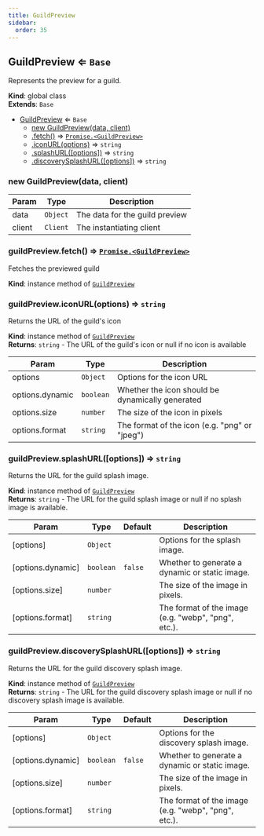 ```yaml
---
title: GuildPreview
sidebar:
  order: 35
---
```




## GuildPreview ⇐ <code>Base</code>
Represents the preview for a guild.

**Kind**: global class  
**Extends**: <code>Base</code>  

* [GuildPreview](#GuildPreview) ⇐ <code>Base</code>
    * [new GuildPreview(data, client)](#new_GuildPreview_new)
    * [.fetch()](#GuildPreview+fetch) ⇒ [<code>Promise.&lt;GuildPreview&gt;</code>](#GuildPreview)
    * [.iconURL(options)](#GuildPreview+iconURL) ⇒ <code>string</code>
    * [.splashURL([options])](#GuildPreview+splashURL) ⇒ <code>string</code>
    * [.discoverySplashURL([options])](#GuildPreview+discoverySplashURL) ⇒ <code>string</code>

<a name="new_GuildPreview_new"></a>

### new GuildPreview(data, client)

| Param | Type | Description |
| --- | --- | --- |
| data | <code>Object</code> | The data for the guild preview |
| client | <code>Client</code> | The instantiating client |

<a name="GuildPreview+fetch"></a>

### guildPreview.fetch() ⇒ [<code>Promise.&lt;GuildPreview&gt;</code>](#GuildPreview)
Fetches the previewed guild

**Kind**: instance method of [<code>GuildPreview</code>](#GuildPreview)  
<a name="GuildPreview+iconURL"></a>

### guildPreview.iconURL(options) ⇒ <code>string</code>
Returns the URL of the guild's icon

**Kind**: instance method of [<code>GuildPreview</code>](#GuildPreview)  
**Returns**: <code>string</code> - The URL of the guild's icon or null if no icon is available  

| Param | Type | Description |
| --- | --- | --- |
| options | <code>Object</code> | Options for the icon URL |
| options.dynamic | <code>boolean</code> | Whether the icon should be dynamically generated |
| options.size | <code>number</code> | The size of the icon in pixels |
| options.format | <code>string</code> | The format of the icon (e.g. "png" or "jpeg") |

<a name="GuildPreview+splashURL"></a>

### guildPreview.splashURL([options]) ⇒ <code>string</code>
Returns the URL for the guild splash image.

**Kind**: instance method of [<code>GuildPreview</code>](#GuildPreview)  
**Returns**: <code>string</code> - The URL for the guild splash image or null if no splash image is available.  

| Param | Type | Default | Description |
| --- | --- | --- | --- |
| [options] | <code>Object</code> |  | Options for the splash image. |
| [options.dynamic] | <code>boolean</code> | <code>false</code> | Whether to generate a dynamic or static image. |
| [options.size] | <code>number</code> |  | The size of the image in pixels. |
| [options.format] | <code>string</code> |  | The format of the image (e.g. "webp", "png", etc.). |

<a name="GuildPreview+discoverySplashURL"></a>

### guildPreview.discoverySplashURL([options]) ⇒ <code>string</code>
Returns the URL for the guild discovery splash image.

**Kind**: instance method of [<code>GuildPreview</code>](#GuildPreview)  
**Returns**: <code>string</code> - The URL for the guild discovery splash image or null if no discovery splash image is available.  

| Param | Type | Default | Description |
| --- | --- | --- | --- |
| [options] | <code>Object</code> |  | Options for the discovery splash image. |
| [options.dynamic] | <code>boolean</code> | <code>false</code> | Whether to generate a dynamic or static image. |
| [options.size] | <code>number</code> |  | The size of the image in pixels. |
| [options.format] | <code>string</code> |  | The format of the image (e.g. "webp", "png", etc.). |

